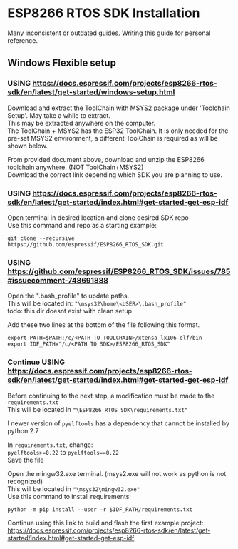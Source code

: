 ﻿# ESP8266 RTOS SDK Installation
Many inconsistent or outdated guides. Writing this guide for personal reference.

## Windows Flexible setup

### USING https://docs.espressif.com/projects/esp8266-rtos-sdk/en/latest/get-started/windows-setup.html

Download and extract the ToolChain with MSYS2 package under 'Toolchain Setup'. May take a while to extract.\
This may be extracted anywhere on the computer.\
The ToolChain + MSYS2 has the ESP32 ToolChain. It is only needed for the pre-set MSYS2 environment, a different ToolChain is required as will be shown below.

From provided document above, download and unzip the ESP8266 toolchain anywhere. (NOT ToolChain+MSYS2)\
Download the correct link depending which SDK you are planning to use.

### USING https://docs.espressif.com/projects/esp8266-rtos-sdk/en/latest/get-started/index.html#get-started-get-esp-idf

Open terminal in desired location and clone desired SDK repo\
Use this command and repo as a starting example:
```
git clone --recursive https://github.com/espressif/ESP8266_RTOS_SDK.git
```

### USING https://github.com/espressif/ESP8266_RTOS_SDK/issues/785#issuecomment-748691888

Open the ".bash_profile" to update paths.\
This will be located in: ```"\msys32\home\<USER>\.bash_profile"```\
todo: this dir doesnt exist with clean setup

Add these two lines at the bottom of the file following this format.
```
export PATH=$PATH:/c/<PATH TO TOOLCHAIN>/xtensa-lx106-elf/bin
export IDF_PATH="/c/<PATH TO SDK>/ESP8266_RTOS_SDK"
```

### Continue USING https://docs.espressif.com/projects/esp8266-rtos-sdk/en/latest/get-started/index.html#get-started-get-esp-idf

Before continuing to the next step, a modification must be made to the ```requirements.txt```\
This will be located in ```"\ESP8266_RTOS_SDK\requirements.txt"```

I newer version of ```pyelftools``` has a dependency that cannot be installed by python 2.7

In ```requirements.txt```, change:\
```pyelftools>=0.22``` to ```pyelftools==0.22```\
Save the file


Open the mingw32.exe terminal. (msys2.exe will not work as python is not recognized)\
This will be located in ```"\msys32\mingw32.exe"```\
Use this command to install requirements:
```
python -m pip install --user -r $IDF_PATH/requirements.txt
```

Continue using this link to build and flash the first example project:
https://docs.espressif.com/projects/esp8266-rtos-sdk/en/latest/get-started/index.html#get-started-get-esp-idf
